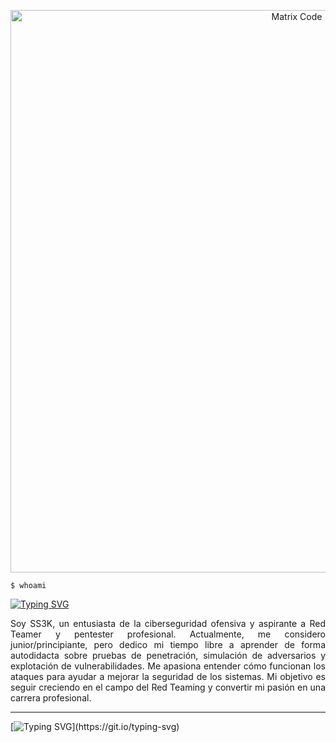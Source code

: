 <!-- Ejemplo con GIF centrado -->
<p align="center">
  <img src="https://media0.giphy.com/media/v1.Y2lkPTc5MGI3NjExdW8ycm5lZWRzMmlnMmV1c3JqZXE5a2lxZGZ5ZDdoNTh3bm8yenZ2ZSZlcD12MV9pbnRlcm5hbF9naWZfYnlfaWQmY3Q9Zw/Vw6BKdf2jKyR2lk9sw/giphy.gif" width="900" alt="Matrix Code">
</p>

`$ whoami` 

[![Typing SVG](https://readme-typing-svg.demolab.com?font=Doto&weight=600&size=30&duration=3000&pause=1000&color=BF00F7&center=true&width=800&height=43&lines=Soy+'SS3K';Autodidacta;Entusiasta+de+la+tecnolog%C3%ADa)](https://git.io/typing-svg)

<p align="justify">
Soy SS3K, un entusiasta de la ciberseguridad ofensiva y aspirante a Red Teamer y pentester profesional. Actualmente, me considero junior/principiante, pero dedico mi tiempo libre a aprender de forma autodidacta sobre pruebas de penetración, simulación de adversarios y explotación de vulnerabilidades. Me apasiona entender cómo funcionan los ataques para ayudar a mejorar la seguridad de los sistemas. Mi objetivo es seguir creciendo en el campo del Red Teaming y convertir mi pasión en una carrera profesional.
</p>

---------

[![Typing SVG](https://readme-typing-svg.herokuapp.com?font=Hack&color=2BF72D&lines=Loading+malware...;Initializing+payload...)](https://git.io/typing-svg)
